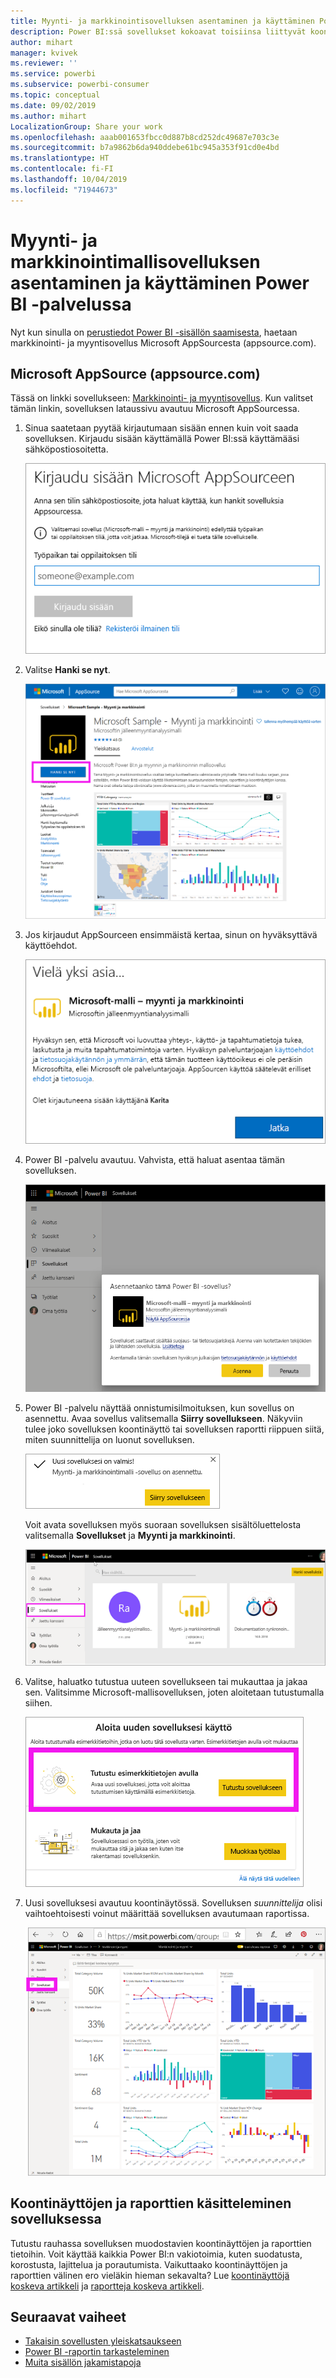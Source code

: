 ```yaml
---
title: Myynti- ja markkinointisovelluksen asentaminen ja käyttäminen Power BI -palvelussa
description: Power BI:ssä sovellukset kokoavat toisiinsa liittyvät koontinäytöt ja raportit yhteen paikkaan. Asenna myynti- ja markkinointisovellus AppSourcesta.
author: mihart
manager: kvivek
ms.reviewer: ''
ms.service: powerbi
ms.subservice: powerbi-consumer
ms.topic: conceptual
ms.date: 09/02/2019
ms.author: mihart
LocalizationGroup: Share your work
ms.openlocfilehash: aaab001653fbcc0d887b8cd252dc49687e703c3e
ms.sourcegitcommit: b7a9862b6da940ddebe61bc945a353f91cd0e4bd
ms.translationtype: HT
ms.contentlocale: fi-FI
ms.lasthandoff: 10/04/2019
ms.locfileid: "71944673"
---
```

# <a name="install-and-use-the-sample-sales-and-marketing-app-in-the-power-bi-service"></a>Myynti- ja markkinointimallisovelluksen asentaminen ja käyttäminen Power BI -palvelussa
Nyt kun sinulla on [perustiedot Power BI -sisällön saamisesta](end-user-app-view.md), haetaan markkinointi- ja myyntisovellus Microsoft AppSourcesta (appsource.com). 


## <a name="microsoft-appsource-appsourcecom"></a>Microsoft AppSource (appsource.com)
Tässä on linkki sovellukseen: [Markkinointi- ja myyntisovellus](https://appsource.microsoft.com/product/power-bi/microsoft-retail-analysis-sample.salesandmarketingsample?tab=Overview). Kun valitset tämän linkin, sovelluksen lataussivu avautuu Microsoft AppSourcessa. 

1. Sinua saatetaan pyytää kirjautumaan sisään ennen kuin voit saada sovelluksen. Kirjaudu sisään käyttämällä Power BI:ssä käyttämääsi sähköpostiosoitetta. 

    ![AppSourcen kirjautumisnäyttö  ](./media/end-user-app-marketing/power-bi-sign-in.png)

2. Valitse **Hanki se nyt**. 

    ![AppSource-sivusto, jossa Power BI -sovellukset ovat valittuina  ](./media/end-user-app-marketing/power-bi-get-now.png)


3. Jos kirjaudut AppSourceen ensimmäistä kertaa, sinun on hyväksyttävä käyttöehdot. 

    ![AppSourcen käyttöehtoruutu  ](./media/end-user-app-marketing/power-bi-term.png)


4. Power BI -palvelu avautuu. Vahvista, että haluat asentaa tämän sovelluksen.

    ![Asennetaanko tämä sovellus?  ](./media/end-user-apps/power-bi-app-install.png)

5. Power BI -palvelu näyttää onnistumisilmoituksen, kun sovellus on asennettu. Avaa sovellus valitsemalla **Siirry sovellukseen**. Näkyviin tulee joko sovelluksen koontinäyttö tai sovelluksen raportti riippuen siitä, miten suunnittelija on luonut sovelluksen.

    ![Sovelluksen asennus onnistui ](./media/end-user-apps/power-bi-app-ready.png)

    Voit avata sovelluksen myös suoraan sovelluksen sisältöluettelosta valitsemalla **Sovellukset** ja **Myynti ja markkinointi**.

    ![Sovellukset Power BI:ssä](./media/end-user-apps/power-bi-apps.png)


6. Valitse, haluatko tutustua uuteen sovellukseen tai mukauttaa ja jakaa sen. Valitsimme Microsoft-mallisovelluksen, joten aloitetaan tutustumalla siihen. 

    ![Tutustu esimerkkitietojen avulla](./media/end-user-apps/power-bi-explore.png)

7.  Uusi sovelluksesi avautuu koontinäytössä. Sovelluksen *suunnittelija* olisi vaihtoehtoisesti voinut määrittää sovelluksen avautumaan raportissa.  

    ![Tutustu esimerkkitietojen avulla](./media/end-user-apps/power-bi-new-app.png)




## <a name="interact-with-the-dashboards-and-reports-in-the-app"></a>Koontinäyttöjen ja raporttien käsitteleminen sovelluksessa
Tutustu rauhassa sovelluksen muodostavien koontinäyttöjen ja raporttien tietoihin. Voit käyttää kaikkia Power BI:n vakiotoimia, kuten suodatusta, korostusta, lajittelua ja porautumista.  Vaikuttaako koontinäyttöjen ja raporttien välinen ero vieläkin hieman sekavalta?  Lue [koontinäyttöjä koskeva artikkeli](end-user-dashboards.md) ja [raportteja koskeva artikkeli](end-user-reports.md).  




## <a name="next-steps"></a>Seuraavat vaiheet
* [Takaisin sovellusten yleiskatsaukseen](end-user-apps.md)
* [Power BI -raportin tarkasteleminen](end-user-report-open.md)
* [Muita sisällön jakamistapoja](end-user-shared-with-me.md)
